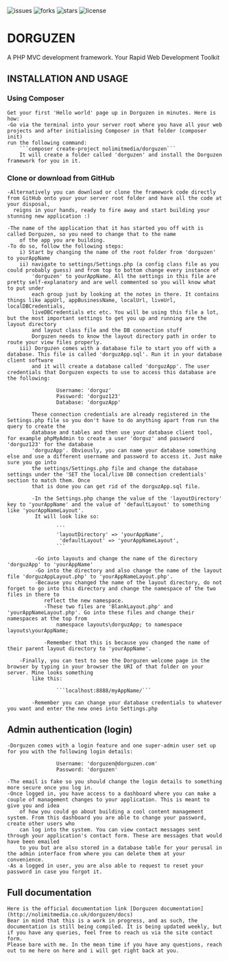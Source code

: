 ![issues](https://img.shields.io/github/issues/gustavNdamukong/Dorguzen)
![forks](https://img.shields.io/github/forks/gustavNdamukong/Dorguzen)
![stars](https://img.shields.io/github/stars/gustavNdamukong/Dorguzen)
![license](https://img.shields.io/github/license/gustavNdamukong/Dorguzen)

#  DORGUZEN
 A PHP MVC development framework. Your Rapid Web Development Toolkit

## INSTALLATION AND USAGE
###   Using Composer
    Get your first 'Hello world' page up in Dorguzen in minutes. Here is how:
    -Go via the terminal into your server root where you have all your web projects and after initialising Composer in that folder (composer init)
    run the following command:
        ```composer create-project nolimitmedia/dorguzen```
        It will create a folder called 'dorguzen' and install the Dorguzen framework for you in it.

###   Clone or download from GitHub
    -Alternatively you can download or clone the framework code directly from GitHub onto your your server root folder and have all the code at your disposal,
      reigns in your hands, ready to fire away and start building your stunning new application :)

    -The name of the application that it has started you off with is called Dorguzen, so you need to change that to the name
        of the app you are building.
    -To do so, follow the following steps:
        i) Start by changing the name of the root folder from 'dorguzen' to yourAppName
        ii) navigate to settings/Settings.php (a config class file as you could probably guess) and from top to bottom change every instance of
            'dorguzen' to yourAppName. All the settings in this file are pretty self-explanatory and are well commented so you will know what to put under
            each group just by looking at the notes in there. It contains things like appUrl, appBusinessName, localUrl, liveUrl, localDBCredentials,
            liveDBCredentials etc etc. You will be using this file a lot, but the most important settings to get you up and running are the layout directory
            and layout class file and the DB connection stuff
            Dorguzen needs to know the layout directory path in order to route your view files properly.
        iii) Dorguzen comes with a database file to start you off with a database. This file is called 'dorguzApp.sql'. Run it in your database client software
            and it will create a database called 'dorguzApp'. The user credentials that Dorguzen expects to use to access this database are the following:

                    Username: 'dorguz'
                    Password: 'dorguz123'
                    Database: 'dorguzApp'

            These connection credentials are already registered in the Settings.php file so you don't have to do anything apart from run the query to create the
            database and tables and then use your database client tool, for example phpMyAdmin to create a user 'dorguz' and password 'dorguz123' for the database
            'dorguzApp'. Obviously, you can name your database something else and use a different username and password to access it. Just make sure you go into
            the settings/Settings.php file and change the database settings under the 'SET the local/live DB connection credentials' section to match them. Once
            that is done you can get rid of the dorguzApp.sql file.

            -In the Settings.php change the value of the 'layoutDirectory' key to 'yourAppName' and the value of 'defaultLayout' to something like 'yourAppNameLayout'.
             It will look like so:

                    ```
                    'layoutDirectory' => 'yourAppName',
                     'defaultLayout' => 'yourAppNameLayout',
                    ```

             -Go into layouts and change the name of the directory 'dorguzApp' to 'yourAppName'
             -Go into the directory and also change the name of the layout file 'dorguzAppLayout.php' to 'yourAppNameLayout.php'.
             -Because you changed the name of the layout directory, do not forget to go into this directory and change the namespace of the two files in there to
                reflect the new namespace.
                -These two files are 'BlankLayout.php' and 'yourAppNameLayout.php'. Go into these files and change their namespaces at the top from
                    namespace layouts\dorguzApp; to namespace layouts\yourAppName;

                -Remember that this is because you changed the name of their parent layout directory to 'yourAppName'.

        -Finally, you can test to see the Dorguzen welcome page in the browser by typing in your browser the URI of that folder on your server. Mine looks something
            like this:

                    ```localhost:8888/myAppName/```

            -Remember you can change your database credentials to whatever you want and enter the new ones into Settings.php


 ## Admin authentication (login)
    -Dorguzen comes with a login feature and one super-admin user set up for you with the following login details:

                    Username: 'dorguzen@dorguzen.com'
                    Password: 'dorguzen'

    -The email is fake so you should change the login details to something more secure once you log in.
    -Once logged in, you have access to a dashboard where you can make a couple of management changes to your application. This is meant to give you and idea
        of how you could go about building a cool content management system. From this dashboard you are able to change your password, create other users who
        can log into the system. You can view contact messages sent through your application's contact form. These are messages that would have been emailed
        to you but are also stored in a database table for your perusal in the admin interface from where you can delete them at your convenience.
    -As a logged in user, you are also able to request to reset your password in case you forgot it.


 ## Full documentation

    Here is the official documentation link [Dorguzen documentation](http://nolimitmedia.co.uk/dorguzen/docs)
    Bear in mind that this is a work in progress, and as such, the documentation is still being compiled. It is being updated weekly, but if you have any queries, feel free to reach us via the site contact form. 
    Please bare with me. In the mean time if you have any questions, reach out to me here on here and i will get right back at you.
